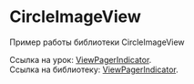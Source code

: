 # CircleImageView

Пример работы библиотеки CircleImageView

Ссылка на урок: <a href="http://java-help.ru/circleimageview/">ViewPagerIndicator</a>.<br>
Ссылка на библиотеку: <a href="https://github.com/hdodenhof/CircleImageView">ViewPagerIndicator</a>.
